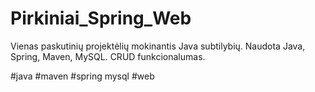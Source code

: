 # Pirkiniai_Spring_Web

Vienas paskutinių projektėlių mokinantis Java subtilybių. Naudota Java, Spring, Maven, MySQL. CRUD funkcionalumas.

#java #maven #spring mysql #web
